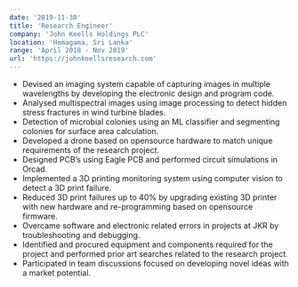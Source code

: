 ```yaml
---
date: '2019-11-30'
title: 'Research Engineer'
company: 'John Keells Holdings PLC'
location: 'Homagama, Sri Lanka'
range: 'April 2018 - Nov 2019'
url: 'https://johnkeellsresearch.com'
---
```


- Devised an imaging system capable of capturing images in multiple wavelengths by developing the electronic design and program code.
- Analysed multispectral images using image processing to detect hidden stress fractures in wind turbine blades.
- Detection of microbial colonies using an ML classifier and segmenting colonies for surface area calculation.
- Developed a drone based on opensource hardware to match unique requirements of the research project.
- Designed PCB’s using Eagle PCB and performed circuit simulations in Orcad.
- Implemented a 3D printing monitoring system using computer vision to detect a 3D print failure.
- Reduced 3D print failures up to 40% by upgrading existing 3D printer with new hardware and re-programming based on opensource firmware.
- Overcame software and electronic related errors in projects at JKR by troubleshooting and debugging.
- Identified and procured equipment and components required for the project and performed prior art searches related to the research project.
- Participated in team discussions focused on developing novel ideas with a market potential.
